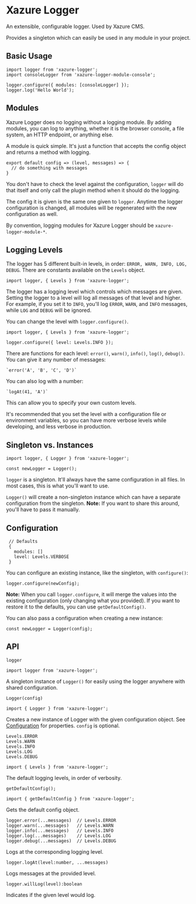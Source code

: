 # Xazure Logger

An extensible, configurable logger. Used by Xazure CMS.

Provides a singleton which can easily be used in any module in your project.

## Basic Usage

    import logger from 'xazure-logger';
    import consoleLogger from 'xazure-logger-module-console';
    
    logger.configure({ modules: [consoleLogger] });
    logger.log('Hello World');
    
## Modules

Xazure Logger does no logging without a logging module. By adding modules, you can
log to anything, whether it is the browser console, a file system, an HTTP endpoint,
or anything else.

A module is quick simple. It's just a function that accepts the config object and
returns a method with logging.

    export default config => (level, messages) => {
      // do something with messages
    }
    
You don't have to check the level against the configuration, `logger` will do that itself
and only call the plugin method when it should do the logging.

The config it is given is the same one given to `logger`. Anytime the logger configuration
is changed, all modules will be regenerated with the new configuration as well.

By convention, logging modules for Xazure Logger should be `xazure-logger-module-*`. 
    
## Logging Levels

The logger has 5 different built-in levels, in order: `ERROR, WARN, INFO, LOG, DEBUG`.
There are constants available on the `Levels` object.

    import logger, { Levels } from 'xazure-logger';

The logger has a logging level which controls which messages are given. Setting the logger
to a level will log all messages of that level and higher. For example, if you set it
to `INFO`, you'll log `ERROR`, `WARN`, and `INFO` messages, while `LOG` and `DEBUG`
will be ignored.

You can change the level with `logger.configure()`.

    import logger, { Levels } from 'xazure-logger';
    
    logger.configure({ level: Levels.INFO });

There are functions for each level: `error()`, `warn()`, `info()`, `log()`, `debug()`.
You can give it any number of messages:

    `error('A', 'B', 'C', 'D')`
    
You can also log with a number:

    `logAt(41, 'A')` 
    
This can allow you to specify your own custom levels.

It's recommended that you set the level with a configuration file or environment
variables, so you can have more verbose levels while developing, and less verbose
in production.
    
## Singleton vs. Instances

    import logger, { Logger } from 'xazure-logger';
    
    const newLogger = Logger();
    
`logger` is a singleton. It'll always have the same configuration in all files. In most
cases, this is what you'll want to use.

`Logger()` will create a non-singleton instance which can have a separate configuration
from the singleton. **Note:** If you want to share this around, you'll have to pass it
manually.

## Configuration

     // Defaults
     {
       modules: []
       level: Levels.VERBOSE
     }
     
You can configure an existing instance, like the singleton, with `configure()`:

    logger.configure(newConfig);
    
**Note:** When you call `logger.configure`, it will merge the values into the
existing configuration (only changing what you provided). If you want to restore
it to the defaults, you can use `getDefaultConfig()`.
    
You can also pass a configuration when creating a new instance:

    const newLogger = Logger(config);
    
## API

    logger
    
    import logger from 'xazure-logger';
    
A singleton instance of `Logger()` for easily using the logger anywhere with shared
configuration.

    Logger(config)
    
    import { Logger } from 'xazure-logger';
        
Creates a new instance of Logger with the given configuration object.
See [Configuration](#configuration) for properties. `config` is optional.

    Levels.ERROR
    Levels.WARN
    Levels.INFO
    Levels.LOG
    Levels.DEBUG
    
    import { Levels } from 'xazure-logger';
    
The default logging levels, in order of verbosity.

    getDefaultConfig();
    
    import { getDefaultConfig } from 'xazure-logger';
    
Gets the default config object.

    logger.error(...messages)  // Levels.ERROR
    logger.warn(...messages)   // Levels.WARN
    logger.info(...messages)   // Levels.INFO
    logger.log(...messages)    // Levels.LOG
    logger.debug(...messages)  // Levels.DEBUG
    
Logs at the corresponding logging level.

    logger.logAt(level:number, ...messages)
    
Logs messages at the provided level.

    logger.willLog(level):boolean
    
Indicates if the given level would log.